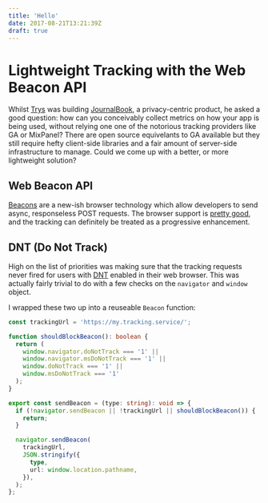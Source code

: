```yaml
---
title: 'Hello'
date: 2017-08-21T13:21:39Z
draft: true
---
```


# Lightweight Tracking with the Web Beacon API

Whilst [Trys](https://www.trysmudford.com/blog/announcing-journalbook/) was building [JournalBook](https://journalbook.co.uk), a privacy-centric product, he asked a good question: how can you conceivably collect metrics on how your app is being used, without relying one one of the notorious tracking providers like GA or MixPanel? There are open source equivelants to GA available but they still require hefty client-side libraries and a fair amount of server-side infrastructure to manage. Could we come up with a better, or more lightweight solution?

## Web Beacon API

[Beacons](https://developer.mozilla.org/en-US/docs/Web/API/Beacon_API) are a new-ish browser technology which allow developers to send async, responseless POST requests. The browser support is [pretty good](https://developer.mozilla.org/en-US/docs/Web/API/Navigator/sendBeacon#Browser_compatibility), and the tracking can definitely be treated as a progressive enhancement.

## DNT (Do Not Track)

High on the list of priorities was making sure that the tracking requests never fired for users with [DNT](https://developer.mozilla.org/en-US/docs/Web/HTTP/Headers/DNT) enabled in their web browser. This was actually fairly trivial to do with a few checks on the `navigator` and `window` object.

I wrapped these two up into a reuseable `Beacon` function:

```ts
const trackingUrl = 'https://my.tracking.service/';

function shouldBlockBeacon(): boolean {
  return (
    window.navigator.doNotTrack === '1' ||
    window.navigator.msDoNotTrack === '1' ||
    window.doNotTrack === '1' ||
    window.msDoNotTrack === '1'
  );
}

export const sendBeacon = (type: string): void => {
  if (!navigator.sendBeacon || !trackingUrl || shouldBlockBeacon()) {
    return;
  }

  navigator.sendBeacon(
    trackingUrl,
    JSON.stringify({
      type,
      url: window.location.pathname,
    }),
  );
};
```
